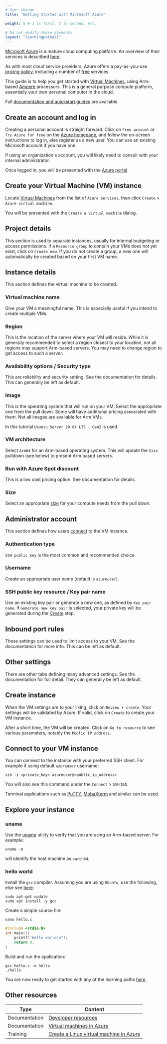 ```yaml
---
# User change
title: "Getting Started with Microsoft Azure"

weight: 5 # 1 is first, 2 is second, etc.

# Do not modify these elements
layout: "learningpathall"
---
```

[Microsoft Azure](https://azure.microsoft.com/) is a mature cloud computing platform. An overview of their services is described [here](https://azure.microsoft.com/en-us/get-started/).

As with most cloud service providers, Azure offers a pay-as-you-use [pricing policy](https://azure.microsoft.com/en-us/pricing/), including a number of [free](https://azure.microsoft.com/en-us/free/) services.

This guide is to help you get started with [Virtual Machines](https://azure.microsoft.com/en-us/products/virtual-machines/), using Arm-based [Ampere](https://azure.microsoft.com/en-us/blog/azure-virtual-machines-with-ampere-altra-arm-based-processors-generally-available/) processors. This is a general purpose compute platform, essentially your own personal computer in the cloud.

Full [documentation and quickstart guides](https://learn.microsoft.com/en-us/azure/virtual-machines/) are available.

## Create an account and log in

Creating a personal account is straight forward. Click on `Free account` or `Try Azure for free` on the [Azure homepage](https://azure.microsoft.com), and follow the on-screen instructions to log in, else register as a new user. You can use an existing Microsoft account if you have one.

If using an organization's account, you will likely need to consult with your internal administrator.

Once logged in, you will be presented with the [Azure portal](https://portal.azure.com).

## Create your Virtual Machine (VM) instance

Locate [Virtual Machines](https://portal.azure.com/#view/HubsExtension/BrowseResource/resourceType/Microsoft.Compute%2FVirtualMachines) from the list of `Azure Services`, then click `Create` > `Azure virtual machine`.

You will be presented with the `Create a virtual machine` dialog.

## Project details

This section is used to separate instances, usually for internal budgeting or access permissions. If a `Resource group` to contain your VMs does not yet exist, click on `Create new`. If you do not create a group, a new one will automatically be created based on your first VM name.

## Instance details

This section defines the virtual machine to be created.

### Virtual machine name

Give your VM a meaningful name. This is especially useful if you intend to create multiple VMs.

### Region

This is the location of the server where your VM will reside. While it is generally recommended to select a region closest to your location, not all regions may support Arm-based servers. You may need to change region to get access to such a server.

### Availability options / Security type

This are reliability and security setting. See the documentation for details. This can generally be left as default.

### Image

This is the operating system that will run on your VM. Select the appropriate one from the pull down. Some will have additional pricing associated with them. Not all images are available for Arm VMs.

In this tutorial `Ubuntu Server 20.04 LTS - Gen2` is used.

### VM architecture

Select `Arm64` for an Arm-based operating system. This will update the `Size` pulldown (see below) to present Arm based servers.

### Run with Azure Spot discount

This is a low cost pricing option. See documentation for details.

### Size

Select an appropriate [size](https://learn.microsoft.com/en-us/azure/virtual-machines/sizes) for your compute needs from the pull down.

## Administrator account

This section defines how users [connect](https://learn.microsoft.com/en-us/azure/virtual-machines/linux-vm-connect) to the VM instance.

### Authentication type

 `SSH public key` is the most common and recommended choice.

 ### Username

 Create an appropriate user name (default is `azureuser`).

 ### SSH public key resource / Key pair name

 Use an existing key pair or generate a new one, as defined by `Key pair name`. If `Generate new key pair` is selected, your private key will be generated during the [Create](#create-instance) step.

## Inbound port rules

These settings can be used to limit access to your VM. See the documentation for more info. This can be left as default.

## Other settings

There are other tabs defining many advanced settings. See the documentation for full detail. They can generally be left as default.

## Create instance

When the VM settings are to your liking, click on `Review + create`. Your settings will be validated by Azure. If valid, click on `Create` to create your VM instance.

After a short time, the VM will be created. Click on `Go to resource` to see various parameters, notably the `Public IP address`.

## Connect to your VM instance

You can connect to the instance with your preferred SSH client. For example if using default `azureuser` username:
```console
ssh -i <private_key> azureuser@<public_ip_address>
```
You will also see this command under the `Connect` > `SSH` tab.

Terminal applications such as [PuTTY](https://www.putty.org/), [MobaXterm](https://mobaxterm.mobatek.net/) and similar can be used.

## Explore your instance

### uname

Use the [uname](https://en.wikipedia.org/wiki/Uname) utility to verify that you are using an Arm-based server. For example:
```console
uname -m
```
will identify the host machine as `aarch64`.

### hello world

Install the `gcc` compiler. Assuming you are using `Ubuntu`, use the following, else see [here](/install-tools/gcc):
```console
sudo apt-get update
sudo apt install -y gcc
```
Create a simple source file:
```console
nano hello.c
```
```C
#include <stdio.h>
int main(){
    printf("hello world\n");
    return 0;
}
```
Build and run the application:
```console
gcc hello.c -o hello
./hello
```
You are now ready to get started with any of the learning paths [here](/cloud/#application-specific-learning-paths).

## Other resources

| Type          | Content             |
| ---           | ---                 |
| Documentation | [Developer resources](https://learn.microsoft.com/en-us/azure/developer/) |
| Documentation | [Virtual machines in Azure](https://learn.microsoft.com/en-us/azure/virtual-machines/) |
| Training      | [Create a Linux virtual machine in Azure](https://learn.microsoft.com/en-us/training/modules/create-linux-virtual-machine-in-azure/) |
